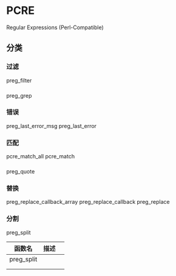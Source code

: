 # PCRE

Regular Expressions (Perl-Compatible)

<!-- VER 23.6.30 REV 3 -->


## 分类

### 过滤

preg_filter

### 

preg_grep

### 错误

preg_last_error_msg
preg_last_error

### 匹配

pcre_match_all
pcre_match

### 

preg_quote

### 替换

preg_replace_callback_array
preg_replace_callback
preg_replace

### 分割

preg_split


| 函数名     | 描述 |      |
| ---------- | ---- | ---- |
| preg_split |      |      |
|            |      |      |
|            |      |      |


